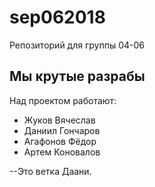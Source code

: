 # sep062018
Репозиторий для группы 04-06

## Мы крутые разрабы
Над проектом работают:
- Жуков Вячеслав
- Даниил Гончаров
- Агафонов Фёдор
- Артем Коновалов

--Это ветка Даани.
